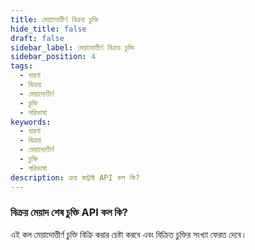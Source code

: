 ```yaml
---
title: মেয়াদোত্তীর্ণ বিক্রয় চুক্তি
hide_title: false
draft: false
sidebar_label: মেয়াদোত্তীর্ণ বিক্রয় চুক্তি
sidebar_position: 4
tags:
  - ধারণা
  - বিক্রয়
  - মেয়াদোত্তীর্ণ
  - চুক্তি
  - পরিভাষা
keywords:
  - ধারণা
  - বিক্রয়
  - মেয়াদোত্তীর্ণ
  - চুক্তি
  - পরিভাষা
description: ক্রয় কন্ট্রাক্ট API কল কি?
---
```


### বিক্রয় মেয়াদ শেষ চুক্তি API কল কি?

এই কল মেয়াদোত্তীর্ণ চুক্তি বিক্রি করার চেষ্টা করবে এবং বিক্রিত চুক্তির সংখ্যা ফেরত দেবে।

